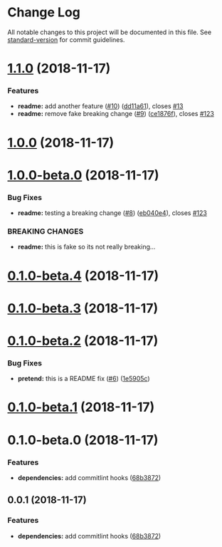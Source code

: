 # Change Log

All notable changes to this project will be documented in this file. See [standard-version](https://github.com/conventional-changelog/standard-version) for commit guidelines.

<a name="1.1.0"></a>
# [1.1.0](https://github.com/cball/commits-changelog-test/compare/v1.0.0...v1.1.0) (2018-11-17)


### Features

* **readme:** add another feature ([#10](https://github.com/cball/commits-changelog-test/issues/10)) ([dd11a61](https://github.com/cball/commits-changelog-test/commit/dd11a61)), closes [#13](https://github.com/cball/commits-changelog-test/issues/13)
* **readme:** remove fake breaking change ([#9](https://github.com/cball/commits-changelog-test/issues/9)) ([ce1876f](https://github.com/cball/commits-changelog-test/commit/ce1876f)), closes [#123](https://github.com/cball/commits-changelog-test/issues/123)



<a name="1.0.0"></a>
# [1.0.0](https://github.com/cball/commits-changelog-test/compare/v1.0.0-beta.0...v1.0.0) (2018-11-17)



<a name="1.0.0-beta.0"></a>
# [1.0.0-beta.0](https://github.com/cball/commits-changelog-test/compare/v0.1.0-beta.4...v1.0.0-beta.0) (2018-11-17)


### Bug Fixes

* **readme:** testing a breaking change ([#8](https://github.com/cball/commits-changelog-test/issues/8)) ([eb040e4](https://github.com/cball/commits-changelog-test/commit/eb040e4)), closes [#123](https://github.com/cball/commits-changelog-test/issues/123)


### BREAKING CHANGES

* **readme:** this is fake so its not really breaking...



<a name="0.1.0-beta.4"></a>
# [0.1.0-beta.4](https://github.com/cball/commits-changelog-test/compare/v0.1.0-beta.3...v0.1.0-beta.4) (2018-11-17)



<a name="0.1.0-beta.3"></a>
# [0.1.0-beta.3](https://github.com/cball/commits-changelog-test/compare/v0.1.0-beta.2...v0.1.0-beta.3) (2018-11-17)



<a name="0.1.0-beta.2"></a>
# [0.1.0-beta.2](https://github.com/cball/commits-changelog-test/compare/v0.1.0-beta.1...v0.1.0-beta.2) (2018-11-17)


### Bug Fixes

* **pretend:** this is a README fix ([#6](https://github.com/cball/commits-changelog-test/issues/6)) ([1e5905c](https://github.com/cball/commits-changelog-test/commit/1e5905c))



<a name="0.1.0-beta.1"></a>
# [0.1.0-beta.1](https://github.com/cball/commits-changelog-test/compare/v0.1.0-beta.0...v0.1.0-beta.1) (2018-11-17)



<a name="0.1.0-beta.0"></a>

# 0.1.0-beta.0 (2018-11-17)

### Features

- **dependencies:** add commitlint hooks ([68b3872](https://github.com/cball/commits-changelog-test/commit/68b3872))

<a name="0.0.1"></a>

## 0.0.1 (2018-11-17)

### Features

- **dependencies:** add commitlint hooks ([68b3872](https://github.com/cball/commits-changelog-test/commit/68b3872))
